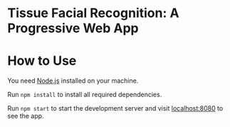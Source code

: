 # Tissue Facial Recognition: A Progressive Web App

# How to Use
You need [Node.js](https://nodejs.org) installed on your machine.

Run `npm install` to install all required dependencies.

Run `npm start` to start the development server and visit [localhost:8080](http://localhost:8080) to see the app.